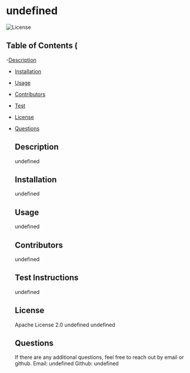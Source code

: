 
# undefined
  
  ![License](https://img.shields.io/badge/License-Apache-License-2.0-orange)
  
  ## Table of Contents (

-[Description](#decription)
- [Installation](#installation)
- [Usage](#usage)
- [Contributors](#contributors)
- [Test](#test-instructions)
- [License](#License)
- [Questions](#questions)
  

  ## Description
    undefined

  ## Installation
   undefined

  ## Usage
    undefined

  ## Contributors
    undefined

  ## Test Instructions
    undefined

  ## License
    Apache License 2.0
    undefined
    undefined

  ## Questions 
  If there are any additional questions, feel free to reach out by email or github.
  Email: undefined
  Github: undefined

